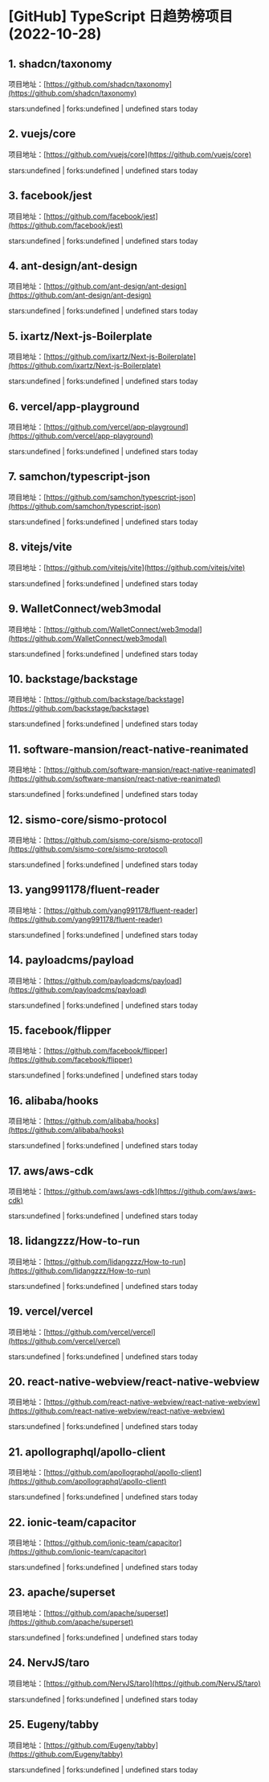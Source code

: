 # [GitHub] TypeScript 日趋势榜项目(2022-10-28)

## 1. shadcn/taxonomy 

项目地址：[https://github.com/shadcn/taxonomy](https://github.com/shadcn/taxonomy)

stars:undefined | forks:undefined | undefined stars today 



## 2. vuejs/core 

项目地址：[https://github.com/vuejs/core](https://github.com/vuejs/core)

stars:undefined | forks:undefined | undefined stars today 



## 3. facebook/jest 

项目地址：[https://github.com/facebook/jest](https://github.com/facebook/jest)

stars:undefined | forks:undefined | undefined stars today 



## 4. ant-design/ant-design 

项目地址：[https://github.com/ant-design/ant-design](https://github.com/ant-design/ant-design)

stars:undefined | forks:undefined | undefined stars today 



## 5. ixartz/Next-js-Boilerplate 

项目地址：[https://github.com/ixartz/Next-js-Boilerplate](https://github.com/ixartz/Next-js-Boilerplate)

stars:undefined | forks:undefined | undefined stars today 



## 6. vercel/app-playground 

项目地址：[https://github.com/vercel/app-playground](https://github.com/vercel/app-playground)

stars:undefined | forks:undefined | undefined stars today 



## 7. samchon/typescript-json 

项目地址：[https://github.com/samchon/typescript-json](https://github.com/samchon/typescript-json)

stars:undefined | forks:undefined | undefined stars today 



## 8. vitejs/vite 

项目地址：[https://github.com/vitejs/vite](https://github.com/vitejs/vite)

stars:undefined | forks:undefined | undefined stars today 



## 9. WalletConnect/web3modal 

项目地址：[https://github.com/WalletConnect/web3modal](https://github.com/WalletConnect/web3modal)

stars:undefined | forks:undefined | undefined stars today 



## 10. backstage/backstage 

项目地址：[https://github.com/backstage/backstage](https://github.com/backstage/backstage)

stars:undefined | forks:undefined | undefined stars today 



## 11. software-mansion/react-native-reanimated 

项目地址：[https://github.com/software-mansion/react-native-reanimated](https://github.com/software-mansion/react-native-reanimated)

stars:undefined | forks:undefined | undefined stars today 



## 12. sismo-core/sismo-protocol 

项目地址：[https://github.com/sismo-core/sismo-protocol](https://github.com/sismo-core/sismo-protocol)

stars:undefined | forks:undefined | undefined stars today 



## 13. yang991178/fluent-reader 

项目地址：[https://github.com/yang991178/fluent-reader](https://github.com/yang991178/fluent-reader)

stars:undefined | forks:undefined | undefined stars today 



## 14. payloadcms/payload 

项目地址：[https://github.com/payloadcms/payload](https://github.com/payloadcms/payload)

stars:undefined | forks:undefined | undefined stars today 



## 15. facebook/flipper 

项目地址：[https://github.com/facebook/flipper](https://github.com/facebook/flipper)

stars:undefined | forks:undefined | undefined stars today 



## 16. alibaba/hooks 

项目地址：[https://github.com/alibaba/hooks](https://github.com/alibaba/hooks)

stars:undefined | forks:undefined | undefined stars today 



## 17. aws/aws-cdk 

项目地址：[https://github.com/aws/aws-cdk](https://github.com/aws/aws-cdk)

stars:undefined | forks:undefined | undefined stars today 



## 18. lidangzzz/How-to-run 

项目地址：[https://github.com/lidangzzz/How-to-run](https://github.com/lidangzzz/How-to-run)

stars:undefined | forks:undefined | undefined stars today 



## 19. vercel/vercel 

项目地址：[https://github.com/vercel/vercel](https://github.com/vercel/vercel)

stars:undefined | forks:undefined | undefined stars today 



## 20. react-native-webview/react-native-webview 

项目地址：[https://github.com/react-native-webview/react-native-webview](https://github.com/react-native-webview/react-native-webview)

stars:undefined | forks:undefined | undefined stars today 



## 21. apollographql/apollo-client 

项目地址：[https://github.com/apollographql/apollo-client](https://github.com/apollographql/apollo-client)

stars:undefined | forks:undefined | undefined stars today 



## 22. ionic-team/capacitor 

项目地址：[https://github.com/ionic-team/capacitor](https://github.com/ionic-team/capacitor)

stars:undefined | forks:undefined | undefined stars today 



## 23. apache/superset 

项目地址：[https://github.com/apache/superset](https://github.com/apache/superset)

stars:undefined | forks:undefined | undefined stars today 



## 24. NervJS/taro 

项目地址：[https://github.com/NervJS/taro](https://github.com/NervJS/taro)

stars:undefined | forks:undefined | undefined stars today 



## 25. Eugeny/tabby 

项目地址：[https://github.com/Eugeny/tabby](https://github.com/Eugeny/tabby)

stars:undefined | forks:undefined | undefined stars today 



